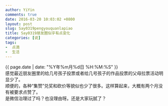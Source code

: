 ```yaml
---
author: YiYin
comments: true
date: 2016-03-20 10:03:02 +0800
layout: post
slug: Say0319pengyouquanlapiao
title: Say0319朋友圈似乎有点变化
categories: [说]
tags:
-  点滴
-  生活
---
```

<div class="saying">
<div class="timestamp">{{ page.date | date: "%Y年%m月%d日 %H:%M:%S" }}</div>
感觉最近朋友圈里的给几号孩子投票或者给几号孩子的作品投票的父母拉票活动明显少了。<br/>
顺便的，各种“集赞”兑奖和砍价等貌似也少了很多。这样算起来，大概有两个月没有被要求点赞了。<br/>
是微信治理过了吗？也没理由呀。还是大家玩腻了？
</div>